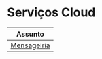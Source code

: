 # Serviços Cloud

| Assunto                         |
|---------------------------------|
| [Mensageiria](./mensageiria/README.md) |